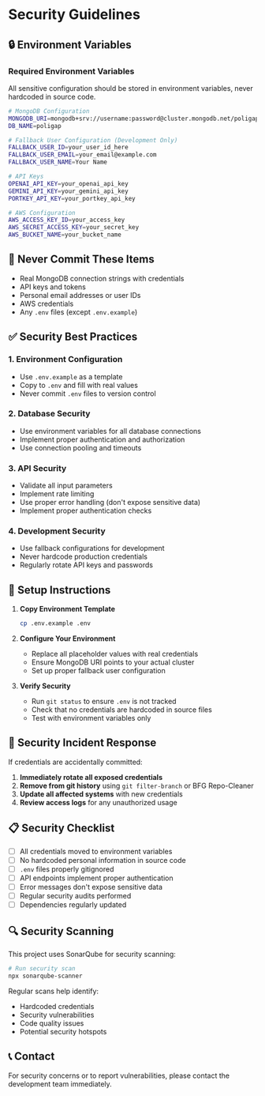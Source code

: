 # Security Guidelines

## 🔒 Environment Variables

### Required Environment Variables
All sensitive configuration should be stored in environment variables, never hardcoded in source code.

```bash
# MongoDB Configuration
MONGODB_URI=mongodb+srv://username:password@cluster.mongodb.net/poligap?retryWrites=true&w=majority
DB_NAME=poligap

# Fallback User Configuration (Development Only)
FALLBACK_USER_ID=your_user_id_here
FALLBACK_USER_EMAIL=your_email@example.com
FALLBACK_USER_NAME=Your Name

# API Keys
OPENAI_API_KEY=your_openai_api_key
GEMINI_API_KEY=your_gemini_api_key
PORTKEY_API_KEY=your_portkey_api_key

# AWS Configuration
AWS_ACCESS_KEY_ID=your_access_key
AWS_SECRET_ACCESS_KEY=your_secret_key
AWS_BUCKET_NAME=your_bucket_name
```

## 🚫 Never Commit These Items

- Real MongoDB connection strings with credentials
- API keys and tokens
- Personal email addresses or user IDs
- AWS credentials
- Any `.env` files (except `.env.example`)

## ✅ Security Best Practices

### 1. Environment Configuration
- Use `.env.example` as a template
- Copy to `.env` and fill with real values
- Never commit `.env` files to version control

### 2. Database Security
- Use environment variables for all database connections
- Implement proper authentication and authorization
- Use connection pooling and timeouts

### 3. API Security
- Validate all input parameters
- Implement rate limiting
- Use proper error handling (don't expose sensitive data)
- Implement proper authentication checks

### 4. Development Security
- Use fallback configurations for development
- Never hardcode production credentials
- Regularly rotate API keys and passwords

## 🔧 Setup Instructions

1. **Copy Environment Template**
   ```bash
   cp .env.example .env
   ```

2. **Configure Your Environment**
   - Replace all placeholder values with real credentials
   - Ensure MongoDB URI points to your actual cluster
   - Set up proper fallback user configuration

3. **Verify Security**
   - Run `git status` to ensure `.env` is not tracked
   - Check that no credentials are hardcoded in source files
   - Test with environment variables only

## 🚨 Security Incident Response

If credentials are accidentally committed:

1. **Immediately rotate all exposed credentials**
2. **Remove from git history** using `git filter-branch` or BFG Repo-Cleaner
3. **Update all affected systems** with new credentials
4. **Review access logs** for any unauthorized usage

## 📋 Security Checklist

- [ ] All credentials moved to environment variables
- [ ] No hardcoded personal information in source code
- [ ] `.env` files properly gitignored
- [ ] API endpoints implement proper authentication
- [ ] Error messages don't expose sensitive data
- [ ] Regular security audits performed
- [ ] Dependencies regularly updated

## 🔍 Security Scanning

This project uses SonarQube for security scanning:

```bash
# Run security scan
npx sonarqube-scanner
```

Regular scans help identify:
- Hardcoded credentials
- Security vulnerabilities
- Code quality issues
- Potential security hotspots

## 📞 Contact

For security concerns or to report vulnerabilities, please contact the development team immediately.
